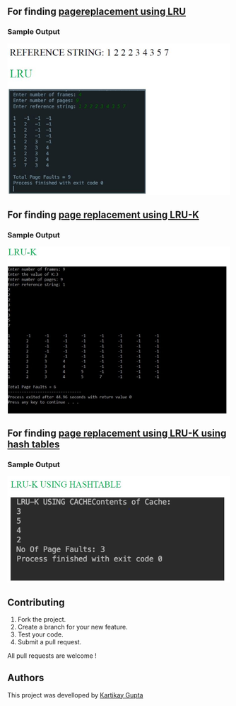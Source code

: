 ## For finding [pagereplacement using LRU]()

### Sample Output
![LRU output](https://github.com/Kartikay77/Resume/blob/main/Operating%20System/LRU.JPG?raw=true)

## For finding [page replacement using LRU-K](https://github.com/Kartikay77/Resume/blob/main/Operating%20System/OS_LRU-K.c)

### Sample Output
![LRU-K output](https://github.com/Kartikay77/Resume/blob/main/Operating%20System/LRU-K.JPG?raw=true)

## For finding [page replacement using LRU-K using hash tables](https://github.com/Kartikay77/Resume/blob/main/Operating%20System/OS%20LRU-K%20USING%20HASHTABLE.c)

### Sample Output
![LRU-K using hash tables](https://github.com/Kartikay77/Resume/blob/main/Operating%20System/LRU-K%20using%20hashtables.JPG?raw=true)

## Contributing
1. Fork the project.
2. Create a branch for your new feature.
3. Test your code.
5. Submit a pull request.

All pull requests are welcome !

## Authors
This project was develloped by [Kartikay Gupta](https://github.com/Kartikay77)
